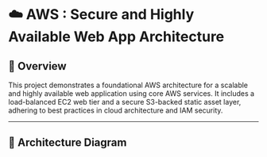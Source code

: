 # ☁️ AWS : Secure and Highly Available Web App Architecture

## 🚀 Overview

This project demonstrates a foundational AWS architecture for a scalable and highly available web application using core AWS services. It includes a load-balanced EC2 web tier and a secure S3-backed static asset layer, adhering to best practices in cloud architecture and IAM security.

---

## 📐 Architecture Diagram

